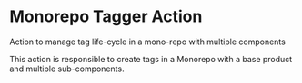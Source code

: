 # Monorepo Tagger Action
Action to manage tag life-cycle in a mono-repo with multiple components

This action is responsible to create tags in a Monorepo with a base product and multiple sub-components.
